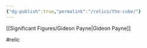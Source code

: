 ```yaml
---
{"dg-publish":true,"permalink":"/relics/the-cube/"}
---
```


[[Significant Figures/Gideon Payne\|Gideon Payne]]



#relic